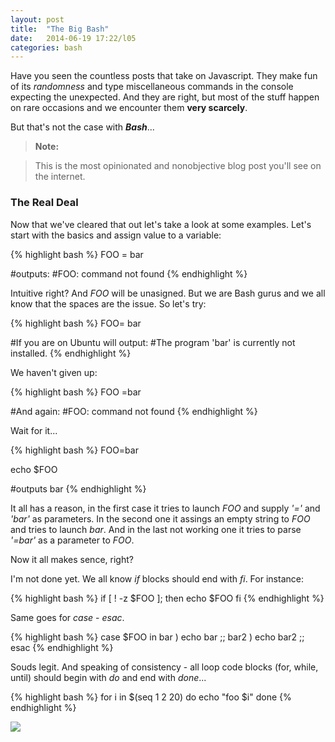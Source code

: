 ```yaml
---
layout: post
title:  "The Big Bash"
date:   2014-06-19 17:22/l05
categories: bash
---
```


Have you seen the countless posts that take on Javascript.
They make fun of its *randomness* and type miscellaneous commands
in the console expecting the unexpected. And they are right, but most of the
stuff happen on rare occasions and we encounter them **very scarcely**. 

But that's not the case with ***Bash***...
> **Note:**

>This is the most opinionated and nonobjective blog post you'll see on the internet.

### The Real Deal
Now that we've cleared that out let's take a look at some examples.
Let's start with the basics and assign value to a variable:

{% highlight bash %}
FOO = bar

#outputs:
#FOO: command not found
{% endhighlight %}

Intuitive right? And *FOO* will be unasigned. But we are Bash gurus
and we all know that the spaces are the issue.
So let's try:

{% highlight bash %}
FOO= bar

#If you are on Ubuntu will output:
#The program 'bar' is currently not installed.
{% endhighlight %}

We haven't given up:

{% highlight bash %}
FOO =bar

#And again:
#FOO: command not found
{% endhighlight %}

Wait for it...

{% highlight bash %}
FOO=bar

echo $FOO

#outputs bar
{% endhighlight %}

It all has a reason, in the first case it tries to launch *FOO* and supply
*'='* and *'bar'* as parameters. 
In the second one it assings an empty string to *FOO* and tries to launch *bar*.
And in the last not working one it tries to parse *'=bar'* as a parameter to *FOO*.

Now it all makes sence, right? 

I'm not done yet.
We all know *if* blocks should end with *fi*.
For instance:

{% highlight bash %}
if [ ! -z $FOO ]; then
    echo $FOO
fi
{% endhighlight %}

Same goes for *case* - *esac*.

{% highlight bash %}
case $FOO in 
   bar )
    echo bar ;;
   bar2 )
    echo bar2 ;;
esac
{% endhighlight %}

Souds legit. And speaking of consistency - all loop code blocks (for, while, until)
should begin with *do* and end with *done*...

{% highlight bash %}
for i in $(seq 1 2 20)
do
   echo "foo $i"
done
{% endhighlight %}

![](http://www.bildschirmarbeiter.com/content/images/why-fu/why-fu-010.jpg)